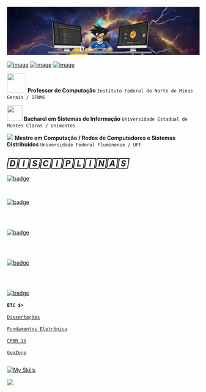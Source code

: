 <p align="center">
<img src="https://github.com/erikfiliper/erikfiliper/blob/main/images/Banner%20para%20github.png?raw=true" alt="Banner do Perfil">
</p>


[![image](https://img.shields.io/badge/Instagram-BF31A2?style=for-the-badge&logo=instagram&logoColor=white)](https://www.instagram.com/erikfiliper/) [![image](https://img.shields.io/badge/Facebook-1877F2?style=for-the-badge&logo=facebook&logoColor=white)](https://www.facebook.com/erik.wendel.rp/) [![image](https://img.shields.io/badge/LinkedIn-1E8293?style=for-the-badge&logo=linkedin&logoColor=white)](https://www.linkedin.com/in/erik-filipe-201a38194/)



[<img src="https://osman144.github.io/DragonBall-Z-game/assets/images/goku.gif" width="50" height="50">](#) **Professor de Computação** ` Instituto Federal do Norte de Minas Gerais / IFNMG ` <br />

[<img src="https://osman144.github.io/DragonBall-Z-game/assets/images/vegeta.gif" width="40" height="40">](#) **Bacharel em Sistemas de Informação** ` Universidade Estadual de Montes Claros / Unimontes ` <br />

[<img src="https://osman144.github.io/DragonBall-Z-game/assets/images/piccolo.gif" height="30">](#) **Mestre em Computação / Redes de Computadores e Sistemas Distribuídos** ` Universidade Federal Fluminense / UFF `



## *🄳🄸🅂🄲🄸🄿🄻🄸🄽🄰🅂*



[![badge](https://img.shields.io/badge/_SISTEMAS_DE_INFORMAÇÃO_-_ESTRUTURAS_DE_DADOS_1_-21842e)](https://github.com/adrianoifnmg/EstruturasDeDados1)

<br />

[![badge](https://img.shields.io/badge/_SISTEMAS_DE_INFORMAÇÃO_-_REDES_DE_COMPUTADORES_-21842e)](https://github.com/adrianoifnmg/RedesComputadores) 

<br /> 

[![badge](https://img.shields.io/badge/_SISTEMAS_DE_INFORMAÇÃO_-_SISTEMAS_DISTRIBUÍDOS_-21842e)](https://github.com/adrianoifnmg/SistemasDistribuidos)

<br /> 

[![badge](https://img.shields.io/badge/_SISTEMAS_DE_INFORMAÇÃO_-_ESTRUTURAS_DE_DADOS_2_-E7ECF0)](https://github.com/adrianoifnmg/EstruturasDeDados2)

<br /> 

[![badge](https://img.shields.io/badge/_SISTEMAS_DE_INFORMAÇÃO_-_ADMINISTRAÇÃO_DE_REDES_-E7ECF0)](https://github.com/adrianoifnmg/AdministracaoRedes)



**`ETC $> `**

[`Dissertações`](https://github.com/adrianoifnmg/Dissertacoes) 

[`Fundamentos Eletrônica`](https://github.com/adrianoifnmg/FundamentosEletronica) 

[`CPBR 15`](https://github.com/adrianoifnmg/CampusParty15)

[`GeoZone`](https://github.com/adrianoifnmg/geozone)





##

[![My Skills](https://skillicons.dev/icons?i=devto,linux,py,c,js,fastapi,php,mysql,bash,vscode,aws,rabbitmq,nginx,docker,git&theme=light)](#)







<a href="#"><img src="https://github.com/adrianoifnmg/adrianoifnmg/blob/main/icons/dino.gif" align="center"></a>
